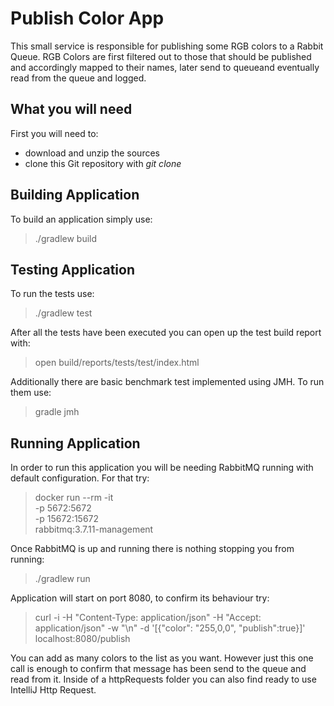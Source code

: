 # Publish Color App
This small service is responsible for publishing some RGB colors to a Rabbit Queue.
RGB Colors are first filtered out to those that should be published and accordingly mapped to their names, 
later send to queueand eventually read from the queue and logged.

## What you will need
First you will need to:

- download and unzip the sources
- clone this Git repository with *git clone*

## Building Application

To build an application simply use:

> ./gradlew build

## Testing Application
To run the tests use: 

> ./gradlew test

After all the tests have been executed you can open up the test build report with:

> open build/reports/tests/test/index.html

Additionally there are basic benchmark test implemented using JMH. To run them use:

> gradle jmh

## Running Application

In order to run this application you will be needing RabbitMQ running with default configuration. For that try:

 > docker run --rm -it \
           -p 5672:5672 \
           -p 15672:15672 \
           rabbitmq:3.7.11-management

Once RabbitMQ is up and running there is nothing stopping you from running:

> ./gradlew run

Application will start on port 8080, to confirm its behaviour try:

> curl -i  -H "Content-Type: application/json" -H "Accept: application/json" -w "\n" -d '[{"color": "255,0,0", "publish":true}]' localhost:8080/publish   

You can add as many colors to the list as you want. However just this one call is enough to confirm that message has been send to the queue and read from it. 
Inside of a httpRequests folder you can also find ready to use IntelliJ Http Request.
